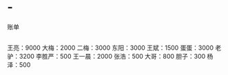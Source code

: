 # -
账单
## 
王亮：9000
大梅：2000
二梅：3000
东阳：3000
王斌：1500
蛋蛋：3000
老驴：3200
李胜严：500
王一晨：2000
张浩：500
大哥：800
胆子：300
杨泽：500
